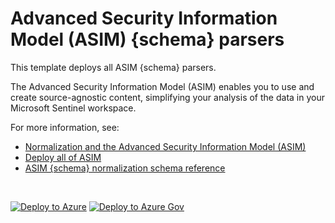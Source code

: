 # Advanced Security Information Model (ASIM) {schema} parsers 

This template deploys all ASIM {schema} parsers.

The Advanced Security Information Model (ASIM) enables you to use and create source-agnostic content, simplifying your analysis of the data in your Microsoft Sentinel workspace.

For more information, see:

- [Normalization and the Advanced Security Information Model (ASIM)](https://aka.ms/AboutASIM)
- [Deploy all of ASIM](https://aka.ms/DeployASIM)
- [ASIM {schema} normalization schema reference](https://aka.ms/ASim{schema}Doc)

<br>

[![Deploy to Azure](https://aka.ms/deploytoazurebutton)](https://aka.ms/ASim{schema}ARM) [![Deploy to Azure Gov](https://aka.ms/deploytoazuregovbutton)](https://aka.ms/ASim{schema}ARMgov)

<br>